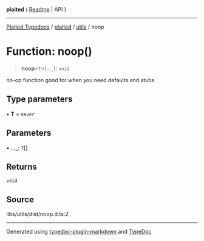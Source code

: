 **plaited** ( [Readme](../../README.md) \| API )

***

[Plaited Typedocs](../../../modules.md) / [plaited](../../modules.md) / [utils](../README.md) / noop

# Function: noop()

> **noop**\<`T`\>(...`_`): `void`

no-op function good for when you need defaults and stubs

## Type parameters

▪ **T** = `never`

## Parameters

▪ ...**\_**: `T`[]

## Returns

`void`

## Source

libs/utils/dist/noop.d.ts:2

***

Generated using [typedoc-plugin-markdown](https://www.npmjs.com/package/typedoc-plugin-markdown) and [TypeDoc](https://typedoc.org/)
